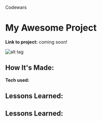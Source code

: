 Codewars



# My Awesome Project

 


**Link to project:** coming soon!


![alt tag]()


## How It's Made:



**Tech used:** 







## Lessons Learned:







## Lessons Learned:
